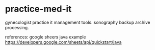 # practice-med-it
gynecologist practice it management tools. sonography backup archive processing.


references:
google sheers java example
https://developers.google.com/sheets/api/quickstart/java